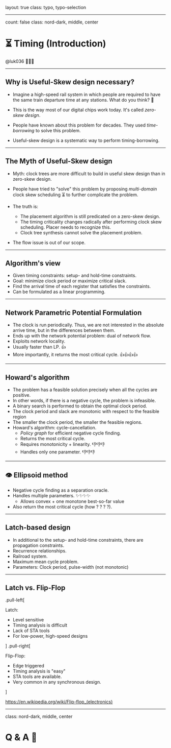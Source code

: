 layout: true
class: typo, typo-selection

---

count: false
class: nord-dark, middle, center

# ⏳ Timing (Introduction)

@luk036 👨🏻‍🏫

---

## Why is Useful-Skew design necessary?

- Imagine a high-speed rail system in which people are required to have the same train departure time at any stations. What do you think? 🤔

- This is the way most of our digital chips work today. It's called _zero-skew design_.

- People have known about this problem for decades. They used _time-borrowing_ to solve this problem.

- Useful-skew design is a systematic way to perform timing-borrowing.

---

## The Myth of Useful-Skew design

- Myth: clock trees are more difficult to build in useful skew design than in zero-skew design.

- People have tried to "solve" this problem by proposing _multi-domain_ clock skew scheduling ⏳ to further complicate the problem.

- The truth is:

  - The placement algorithm is still predicated on a zero-skew design.
  - The timing criticality changes radically after performing clock skew scheduling. Placer needs to recognize this.
  - Clock tree synthesis cannot solve the placement problem.

- The flow issue is out of our scope.

---

## Algorithm's view

- Given timing constraints: setup- and hold-time constraints.
- Goal: minimize clock period or maximize critical slack.
- Find the arrival time of each register that satisfies the constraints.
- Can be formulated as a linear programming.

---

## Network Parametric Potential Formulation

- The clock is run periodically. Thus, we are not interested in the absolute arrive time, but in the differences between them.
- Ends up with the network potential problem: dual of network flow.
- Exploits network locality.
- Usually faster than LP. 👍
- More importantly, it returns the most critical cycle. 👍👍👍👍

---

## Howard's algorithm

- The problem has a feasible solution precisely when all the cycles are positive.
- In other words, if there is a negative cycle, the problem is infeasible.
- A binary search is performed to obtain the optimal clock period.
- The clock period and slack are monotonic with respect to the feasible region
- The smaller the clock period, the smaller the feasible regions.
- Howard's algorithm: cycle-cancellation.
  - _Policy graph_ for efficient negative cycle finding.
  - Returns the most critical cycle.
  - Requires monotonicity + linearity. 👎👎👎
  - Handles only one parameter. 👎👎👎

---

## 👁️ Ellipsoid method

- Negative cycle finding as a separation oracle.
- Handles multiple parameters. ✨✨✨✨
  - Allows convex + one monotone best-so-far value
- Also return the most critical cycle (how ? ? ? ?).

---

## Latch-based design

- In additional to the setup- and hold-time constraints, there are propagation constraints.
- Recurrence relationships.
- Railroad system.
- Maximum mean cycle problem.
- Parameters: Clock period, pulse-width (not monotonic)

---

## Latch vs. Flip-Flop

.pull-left[

Latch:

- Level sensitive
- Timing analysis is difficult
- Lack of STA tools
- For low-power, high-speed designs

]
.pull-right[

Flip-Flop:

- Edge triggered
- Timing analysis is "easy"
- STA tools are available.
- Very common in any synchronous design.

]

<https://en.wikipedia.org/wiki/Flip-flop_(electronics)>

---

class: nord-dark, middle, center

# Q & A️ 🙋
